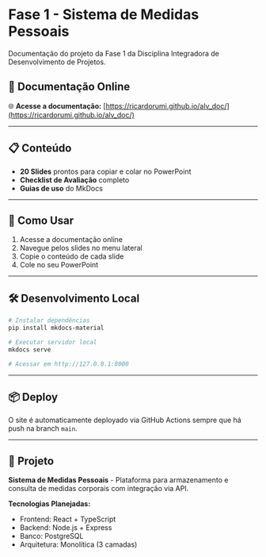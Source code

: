 # Fase 1 - Sistema de Medidas Pessoais

Documentação do projeto da Fase 1 da Disciplina Integradora de Desenvolvimento de Projetos.

## 📄 Documentação Online

🌐 **Acesse a documentação:** [https://ricardorumi.github.io/alv_doc/](https://ricardorumi.github.io/alv_doc/)

---

## 📋 Conteúdo

- **20 Slides** prontos para copiar e colar no PowerPoint
- **Checklist de Avaliação** completo
- **Guias de uso** do MkDocs

---

## 🚀 Como Usar

1. Acesse a documentação online
2. Navegue pelos slides no menu lateral
3. Copie o conteúdo de cada slide
4. Cole no seu PowerPoint

---

## 🛠️ Desenvolvimento Local

```bash
# Instalar dependências
pip install mkdocs-material

# Executar servidor local
mkdocs serve

# Acessar em http://127.0.0.1:8000
```

---

## 📦 Deploy

O site é automaticamente deployado via GitHub Actions sempre que há push na branch `main`.

---

## 📝 Projeto

**Sistema de Medidas Pessoais** - Plataforma para armazenamento e consulta de medidas corporais com integração via API.

**Tecnologias Planejadas:**
- Frontend: React + TypeScript
- Backend: Node.js + Express
- Banco: PostgreSQL
- Arquitetura: Monolítica (3 camadas)

